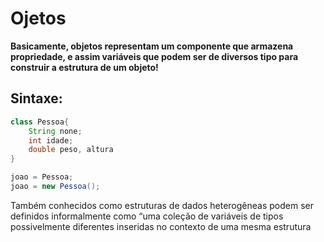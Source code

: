 #  Ojetos

**Basicamente, objetos representam um componente que armazena propriedade, e assim variáveis que podem ser de diversos tipo para construir a estrutura de um objeto!**

## Sintaxe:
```java
class Pessoa{
    String none;
    int idade;
    double peso, altura
}

joao = Pessoa;
joao = new Pessoa();
```

Também conhecidos como estruturas de dados heterogêneas podem ser 
definidos informalmente como “uma coleção de variáveis de tipos 
possivelmente diferentes inseridas no contexto de uma mesma estrutura
